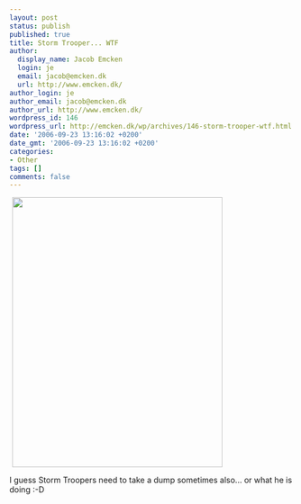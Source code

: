 ```yaml
---
layout: post
status: publish
published: true
title: Storm Trooper... WTF
author:
  display_name: Jacob Emcken
  login: je
  email: jacob@emcken.dk
  url: http://www.emcken.dk/
author_login: je
author_email: jacob@emcken.dk
author_url: http://www.emcken.dk/
wordpress_id: 146
wordpress_url: http://emcken.dk/wp/archives/146-storm-trooper-wtf.html
date: '2006-09-23 13:16:02 +0200'
date_gmt: '2006-09-23 13:16:02 +0200'
categories:
- Other
tags: []
comments: false
---
```

<img width='373' height='480' style="border: 0px;padding-left: 5px;padding-right: 5px" src="/weblog/uploads/storm_trooper_on_toilet.jpg" alt="" />

I guess Storm Troopers need to take a dump sometimes also... or what he is doing :-D

